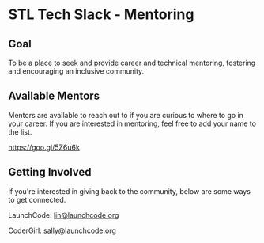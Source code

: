 # STL Tech Slack - Mentoring

## Goal

To be a place to seek and provide career and technical mentoring, fostering and encouraging an inclusive community.

## Available Mentors

Mentors are available to reach out to if you are curious to where to go in your career. If you are interested in mentoring, feel free to add your name to the list.

https://goo.gl/5Z6u6k

## Getting Involved

If you're interested in giving back to the community, below are some ways to get connected.

LaunchCode: lin@launchcode.org

CoderGirl: sally@launchcode.org
